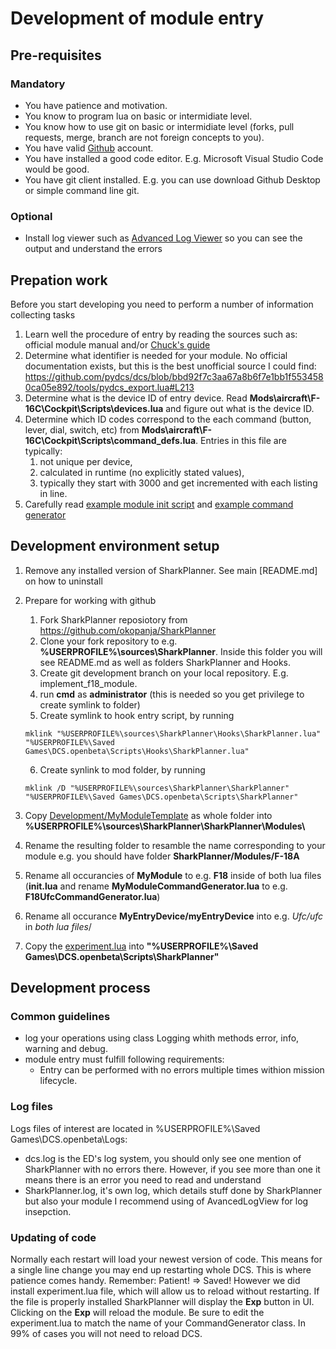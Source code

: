 # Development of module entry
## Pre-requisites
### Mandatory
- You have patience and motivation.
- You know to program lua on basic or intermidiate level.
- You know how to use git on basic or intermidiate level (forks, pull requests, merge, branch are not foreign concepts to you).
- You have valid [Github](https://github.com) account. 
- You have installed a good code editor. E.g. Microsoft Visual Studio Code would be good.
- You have git client installed. E.g. you can use download Github Desktop or simple command line git.
### Optional
- Install log viewer such as [Advanced Log Viewer](https://github.com/Scarfsail/AdvancedLogViewer) so you can see the output and understand the errors

## Prepation work
Before you start developing you need to perform a number of information collecting tasks
1. Learn well the procedure of entry by reading the sources such as: official module manual and/or [Chuck's guide](https://chucksguides.com/)
2. Determine what identifier is needed for your module. No official documentation exists, but this is the best unofficial source I could find: https://github.com/pydcs/dcs/blob/bbd92f7c3aa67a8b6f7e1bb1f5534580ca05e892/tools/pydcs_export.lua#L213
3. Determine what is the device ID of entry device. Read **Mods\aircraft\F-16C\Cockpit\Scripts\devices.lua** and figure out what is the device ID.
4. Determine which ID codes correspond to the each command (button, lever, dial, switch, etc) from **Mods\aircraft\F-16C\Cockpit\Scripts\command_defs.lua**. Entries in this file are typically: 
   1. not unique per device, 
   2. calculated in runtime (no explicitly stated values),
   3. typically they start with 3000 and get incremented with each listing in line.
5. Carefully read [example module init script](MyModuleTemplate/init.lua) and [example command generator](MyModuleTemplate/MyModuleCommandGenerator.lua)

## Development environment setup
1. Remove any installed version of SharkPlanner. See main [README.md] on how to uninstall
2. Prepare for working with github
   1. Fork SharkPlanner reposiotory from https://github.com/okopanja/SharkPlanner
   2. Clone your fork repository to e.g. **%USERPROFILE%\sources\SharkPlanner**. Inside this folder you will see README.md as well as folders SharkPlanner and Hooks.
   3. Create git development branch on your local repository. E.g. implement_f18_module.
   4. run **cmd** as **administrator** (this is needed so you get privilege to create symlink to folder)
   5. Create symlink to hook entry script, by running 
   
   ```mklink "%USERPROFILE%\sources\SharkPlanner\Hooks\SharkPlanner.lua" "%USERPROFILE%\Saved Games\DCS.openbeta\Scripts\Hooks\SharkPlanner.lua"```
    
   6. Create synlink to mod folder, by running 
    
    ```mklink /D "%USERPROFILE%\sources\SharkPlanner\SharkPlanner" "%USERPROFILE%\Saved Games\DCS.openbeta\Scripts\SharkPlanner"```

5. Copy [Development/MyModuleTemplate](MyModuleTemplate) as whole folder into **%USERPROFILE%\sources\SharkPlanner\SharkPlanner\Modules\\**
6. Rename the resulting folder to resamble the name corresponding to your module e.g. you should have folder **SharkPlanner/Modules/F-18A**
7. Rename all occurancies of **MyModule** to e.g. **F18** inside of both lua files (**init.lua** and rename **MyModuleCommandGenerator.lua** to e.g. **F18UfcCommandGenerator.lua**)
8. Rename all occurance **MyEntryDevice/myEntryDevice** into e.g. *Ufc/ufc* in *both lua files*/
9. Copy the [experiment.lua](experiment.lua) into **"%USERPROFILE%\Saved Games\DCS.openbeta\Scripts\SharkPlanner"**

## Development process
### Common guidelines
- log your operations using class Logging whith methods error, info, warning and debug.
- module entry must fulfill following requirements:
  - Entry can be performed with no errors multiple times withion mission lifecycle. 

### Log files
Logs files of interest are located in %USERPROFILE%\Saved Games\DCS.openbeta\Logs:
- dcs.log is the ED's log system, you should only see one mention of SharkPlanner with no errors there. However, if you see more than one it means there is an error you need to read and understand
- SharkPlanner.log, it's own log, which details stuff done by SharkPlanner but also your module
I recommend using of AvancedLogView for log insepction.  

### Updating of code
Normally each restart will load your newest version of code. This means for a single line change you may end up restarting whole DCS. This is where patience comes handy. Remember: Patient! => Saved!
However we did install experiment.lua file, which will allow us to reload without restarting. If the file is properly installed SharkPlanner will display the **Exp** button in UI. Clicking on the **Exp** will reload the module. Be sure to edit the experiment.lua to match the name of your CommandGenerator class. In 99% of cases you will not need to reload DCS.

